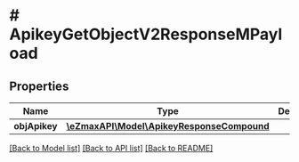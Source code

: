 # # ApikeyGetObjectV2ResponseMPayload

## Properties

Name | Type | Description | Notes
------------ | ------------- | ------------- | -------------
**objApikey** | [**\eZmaxAPI\Model\ApikeyResponseCompound**](ApikeyResponseCompound.md) |  |

[[Back to Model list]](../../README.md#models) [[Back to API list]](../../README.md#endpoints) [[Back to README]](../../README.md)
